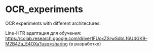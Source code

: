 # OCR_experiments
OCR experiments with different architectures.

Line-HTR адаптация для обучения: https://colab.research.google.com/drive/1FUoxZSrwSdbLf6U4GK9-M2B4Za_E4OXa?usp=sharing   (в разработке)
